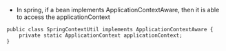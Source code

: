 - In spring, if a bean implements ApplicationContextAware, then it is able to access the applicationContext

```
public class SpringContextUtil implements ApplicationContextAware {
    private static ApplicationContext applicationContext;     
}
```